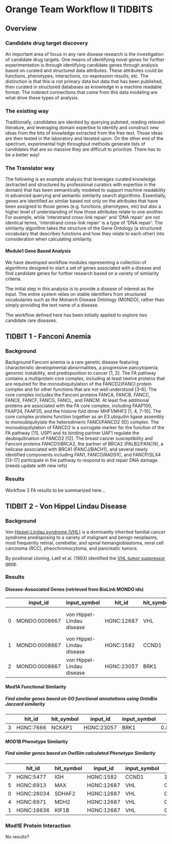 # Orange Team Workflow II TIDBITS

## Overview

### Candidate drug target discovery
An important area of focus in any rare disease research is the investigation of candidate drug targets. One means of identifying novel genes for further experimentation is through identifying candidate genes through analysis based on curated and structured data attributes. These attributes could be functions, phenotypes, interactions, co-expression results, etc. The distinction is that this is not primary data but data that has been published, then curated in structured databases as knowledge in a machine readable format. The inderect connections that come from this data modeling are what drive these types of analysis.

### The existing way
Traditionally, candidates are identied by querying pubmed, reading relevant literature, and leveraging domain expertise to identify and construct new ideas from the bits of knowledge extracted from the free text. Those ideas are then tested in the laboratory and iterated upon. On the other end of the spectrum, experimental high throughput methods generate lists of candidates that are so massive they are difficult to prioritize. There has to be a better way!

### The Translator way
The following is an example analysis that leverages curated knowledge (extracted and structured by professional curators with expertise in the domain) that has been semantically modeled to support machine readability in advanced querying and semantic similarity search algorithms. Essentially, genes are identified as similar based not only on the attributes that have been assigned to those genes (e.g. functions, phenotypes, etc) but also a higher level of understanding of how those attributes relate to one another. For example, while 'interstrand cross-link repair' and 'DNA repair' are not identical terms, 'interstrand cross-link repair' is a type of 'DNA repair'. The similarity algorithm takes the structure of the Gene Ontology (a structured vocabulary that describes functions and how they relate to each other) into consideration when calculating similarity.

#### Module1 Gene Based Analysis
We have developed workflow modules representing a collection of algorithms designed to start a set of genes associated with a disease and find candidate genes for further research based on a variety of similarity criteria.

The initial step in this analysis is to provide a disease of interest as the input. The entire system relies on stable identifiers from structured vocabularies such as the Monarch Disease Ontology (MONDO), rather than simply providing the text name of a disease.

The workflow defined here has been initially applied to explore two candidate rare diseases.

## TIDBIT 1 -  Fanconi Anemia

### Background

Background Fanconi anemia is a rare genetic disease featuring characteristic developmental abnormalities, a progressive pancytopenia, genomic instability, and predisposition to cancer [1, 2]. The FA pathway contains a multiprotein core complex, including at least twelve proteins that are required for the monoubiquitylation of the FANCD2/FANCI protein complex and for other functions that are not well understood [3–6]. The core complex includes the Fanconi proteins FANCA, FANCB, FANCC, FANCE, FANCF, FANCG, FANCL, and FANCM. At least five additional proteins are associated with the FA core complex, including FAAP100, FAAP24, FAAP20, and the histone fold dimer MHF1/MHF2 [1, 4, 7–10]. The core complex proteins function together as an E3 ubiquitin ligase assembly to monoubiquitylate the heterodimeric FANCI/FANCD2 (ID) complex. The monoubiquitylation of FANCD2 is a surrogate marker for the function of the FA pathway [11]. USP1 and its binding partner UAF1 regulate the deubiquitination of FANCD2 [12]. The breast cancer susceptibility and Fanconi proteins FANCD1/BRCA2, the partner of BRCA2 (PALB2/FANCN), a helicase associated with BRCA1 (FANCJ/BACH1), and several newly identified components including FAN1, FANCO/RAD51C, and FANCP/SLX4 [13–17] participate in the pathway to respond to and repair DNA damage. (needs update with new refs)

### Results

Workflow 2 FA results to be summarized here...

## TIDBIT 2 -  Von Hippel Lindau Disease

### Background

Von [Hippel-Lindau syndrome (VHL)](http://omim.org/entry/193300) is a dominantly inherited familial cancer syndrome predisposing to a variety of malignant and benign neoplasms, most frequently retinal, cerebellar, and spinal hemangioblastoma, renal cell carcinoma (RCC), pheochromocytoma, and pancreatic tumors.

By positional cloning, Latif et al. (1993) identified the [VHL tumor suppressor gene](http://omim.org/entry/608537).

### Results

#### Disease-Associated Genes (retrieved from BioLink MONDO ids) 

|   | input_id      | input_symbol              | hit_id     | hit_symbol | relation                 | sources                     | modules |
|---|---------------|---------------------------|------------|------------|--------------------------|-----------------------------|---------|
| 0 | MONDO:0008667 | von Hippel-Lindau disease | HGNC:12687 | VHL        | pathogenic_for_condition | ctd, omim, orphane, clinvar | Mod0    |
| 1 | MONDO:0008667 | von Hippel-Lindau disease | HGNC:1582  | CCND1      | contributes to           | omim, ctd                   | Mod0    |
| 2 | MONDO:0008667 | von Hippel-Lindau disease | HGNC:23057 | BRK1       | pathogenic_for_condition | clinvar                     | Mod0    |

#### Mod1A Functional Similarity

##### Find similar genes based on GO functional annotations using OntoBio Jaccard similarity

|   | hit_id    | hit_symbol | input_id   | input_symbol | score    | module |
|---|-----------|------------|------------|--------------|----------|--------|
| 3 | HGNC:7666 | NCKAP1     | HGNC:23057 | BRK1         | 0.835714 | Mod1A  |

#### MOD1B Phenotype Similarity

##### Find similar genes based on OwlSim calculated Phenotype Similarity

|   | hit_id     | hit_symbol | input_id   | input_symbol | score    | module |
|---|------------|------------|------------|--------------|----------|--------|
| 7 | HGNC:5477  | IGH        | HGNC:1582  | CCND1        | 1.000000 | Mod1B  |
| 5 | HGNC:6913  | MAX        | HGNC:12687 | VHL          | 0.647482 | Mod1B  |
| 0 | HGNC:26034 | SDHAF2     | HGNC:12687 | VHL          | 0.629371 | Mod1B  |
| 4 | HGNC:6971  | MDH2       | HGNC:12687 | VHL          | 0.572727 | Mod1B  |
| 1 | HGNC:16636 | KIF1B      | HGNC:12687 | VHL          | 0.559557 | Mod1B  |

### Mod1E Protein Interaction

No results?